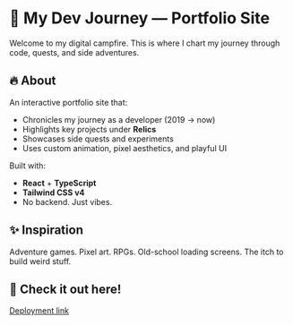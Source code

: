 # 🧭 My Dev Journey — Portfolio Site

Welcome to my digital campfire. This is where I chart my journey through code, quests, and side adventures.

## 🔥 About

An interactive portfolio site that:
- Chronicles my journey as a developer (2019 → now)
- Highlights key projects under **Relics**
- Showcases side quests and experiments
- Uses custom animation, pixel aesthetics, and playful UI

Built with:
- **React** + **TypeScript**
- **Tailwind CSS v4**
- No backend. Just vibes.

## ✨ Inspiration
Adventure games. Pixel art. RPGs. Old-school loading screens. The itch to build weird stuff.

## 🚀 Check it out here!
[Deployment link](https://suparnosaha.vercel.app/)
